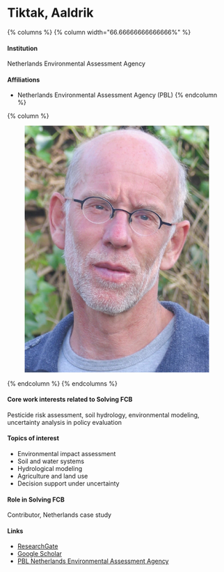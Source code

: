 # Tiktak, Aaldrik

{% columns %}
{% column width="66.66666666666666%" %}
#### Institution

Netherlands Environmental Assessment Agency

#### Affiliations

* Netherlands Environmental Assessment Agency (PBL)
{% endcolumn %}

{% column %}
<figure><img src="https://raw.githubusercontent.com/Solving-FCB/docs/refs/heads/main/.img/tiktak-a.webp" alt=""></figure>
{% endcolumn %}
{% endcolumns %}

#### Core work interests related to Solving FCB

Pesticide risk assessment, soil hydrology, environmental modeling, uncertainty analysis in policy evaluation

#### Topics of interest

* Environmental impact assessment
* Soil and water systems
* Hydrological modeling
* Agriculture and land use
* Decision support under uncertainty

#### Role in Solving FCB

Contributor, Netherlands case study

#### Links

* [ResearchGate](https://www.researchgate.net/profile/Aaldrik-Tiktak)
* [Google Scholar](https://scholar.google.com/citations?user=TDqWVcwAAAAJ\&hl=en\&oi=ao)
* [PBL Netherlands Environmental Assessment Agency](https://www.pbl.nl/en/aboutpbl/employees/aaldrik-tiktak)
